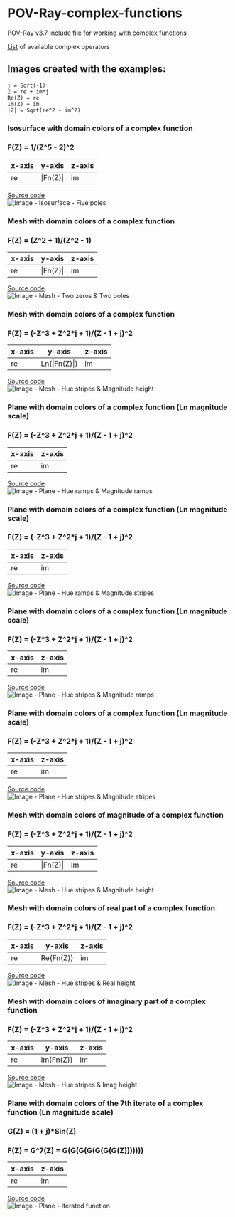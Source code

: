 # POV-Ray-complex-functions
[POV-Ray](http://www.povray.org) v3.7 include file for working with complex functions

[List](OPERATORS.md) of available complex operators

## Images created with the examples:

```
j = Sqrt(-1)
Z = re + im*j
Re(Z) = re
Im(Z) = im
|Z| = Sqrt(re^2 + im^2)
```

### Isosurface with domain colors of a complex function
### F(Z) = 1/(Z^5 - 2)^2

| x-axis |  y-axis   | z-axis |
| ------ | --------- | ------ |
|   re   | \|Fn(Z)\| |   im   |

[Source code](FivePoles_Isosurface.pov)\
![Image - Isosurface - Five poles](FivePoles_Isosurface.png)

### Mesh with domain colors of a complex function
### F(Z) = (Z^2 + 1)/(Z^2 - 1)

| x-axis |  y-axis   | z-axis |
| ------ | --------- | ------ |
|   re   | \|Fn(Z)\| |   im   |

[Source code](Two_Zeros_Two_Poles.pov)\
![Image - Mesh - Two zeros & Two poles](Two_Zeros_Two_Poles.png)

### Mesh with domain colors of a complex function
### F(Z) = (-Z^3 + Z^2*j + 1)/(Z - 1 + j)^2

| x-axis |     y-axis    | z-axis |
| ------ | ------------- | ------ |
|   re   | Ln(\|Fn(Z)\|) |   im   |

[Source code](HueStripes_MagnHeight.pov)\
![Image - Mesh - Hue stripes & Magnitude height](HueStripes_MagnHeight.png)

### Plane with domain colors of a complex function (Ln magnitude scale)
### F(Z) = (-Z^3 + Z^2*j + 1)/(Z - 1 + j)^2

| x-axis | z-axis |
| ------ | ------ |
|   re   |   im   |

[Source code](HueRamps_MagnRamps.pov)\
![Image - Plane - Hue ramps & Magnitude ramps](HueRamps_MagnRamps.png)

### Plane with domain colors of a complex function (Ln magnitude scale)
### F(Z) = (-Z^3 + Z^2*j + 1)/(Z - 1 + j)^2

| x-axis | z-axis |
| ------ | ------ |
|   re   |   im   |

[Source code](HueRamps_MagnStripes.pov)\
![Image - Plane - Hue ramps & Magnitude stripes](HueRamps_MagnStripes.png)

### Plane with domain colors of a complex function (Ln magnitude scale)
### F(Z) = (-Z^3 + Z^2*j + 1)/(Z - 1 + j)^2

| x-axis | z-axis |
| ------ | ------ |
|   re   |   im   |

[Source code](HueStripes_MagnRamps.pov)\
![Image - Plane - Hue stripes & Magnitude ramps](HueStripes_MagnRamps.png)

### Plane with domain colors of a complex function (Ln magnitude scale)
### F(Z) = (-Z^3 + Z^2*j + 1)/(Z - 1 + j)^2

| x-axis | z-axis |
| ------ | ------ |
|   re   |   im   |

[Source code](HueStripes_MagnStripes.pov)\
![Image - Plane - Hue stripes & Magnitude stripes](HueStripes_MagnStripes.png)

### Mesh with domain colors of magnitude of a complex function
### F(Z) = (-Z^3 + Z^2*j + 1)/(Z - 1 + j)^2

| x-axis |  y-axis   | z-axis |
| ------ | --------- | ------ |
|   re   | \|Fn(Z)\| |   im   |

[Source code](HueStripes_MagnHeight_NonLn_Magn.pov)\
![Image - Mesh - Hue stripes & Magnitude height](HueStripes_MagnHeight_NonLn_Magn.png)

### Mesh with domain colors of real part of a complex function
### F(Z) = (-Z^3 + Z^2*j + 1)/(Z - 1 + j)^2

| x-axis |   y-axis   | z-axis |
| ------ | ---------- | ------ |
|   re   | Re(Fn(Z))  |   im   |

[Source code](HueStripes_MagnHeight_NonLn_Real.pov)\
![Image - Mesh - Hue stripes & Real height](HueStripes_MagnHeight_NonLn_Real.png)

### Mesh with domain colors of imaginary part of a complex function
### F(Z) = (-Z^3 + Z^2*j + 1)/(Z - 1 + j)^2

| x-axis |   y-axis   | z-axis |
| ------ | ---------- | ------ |
|   re   | Im(Fn(Z))  |   im   |

[Source code](HueStripes_MagnHeight_NonLn_Imag.pov)\
![Image - Mesh - Hue stripes & Imag height](HueStripes_MagnHeight_NonLn_Imag.png)

### Plane with domain colors of the 7th iterate of a complex function (Ln magnitude scale)
### G(Z) = (1 + j)*Sin(Z)
### F(Z) = G^7(Z) = G(G(G(G(G(G(G(Z)))))))

| x-axis | z-axis |
| ------ | ------ |
|   re   |   im   |

[Source code](Iterated_Sine.pov)\
![Image - Plane - Iterated function](Iterated_Sine.png)
